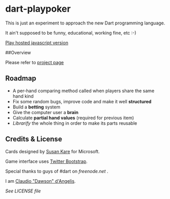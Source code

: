# dart-playpoker

This is just an experiment to approach the new Dart programming language.

It ain't supposed to be funny, educational, working fine, etc :-)

[Play hosted javascript version](http://dart.claudiodangelis.it/dart-playpoker/game/dart-playpoker.html)

##Overview

Please refer to [project page](http://www.claudiodangelis.it/projects/dart-playpoker)

## Roadmap

 - A per-hand comparing method called when players share the same hand kind
 - Fix some random bugs, improve code and make it well **structured**
 - Build a **betting** system
 - Give the computer user a **brain**
 - Calculate **partial hand values** (required for previous item)
 - _Librarify_ the whole thing in order to make its parts reusable
 
 
## Credits & License


Cards designed by [Susan Kare](http://www.jfitz.com/cards/) for Microsoft.

Game interface uses [Twitter Bootstrap](twitter.github.com/bootstrap/).

Special thanks to guys of #dart on _freenode.net_ .

I am [Claudio "Dawson" d'Angelis](http://www.claudiodangelis.it/about).

_See LICENSE file_
